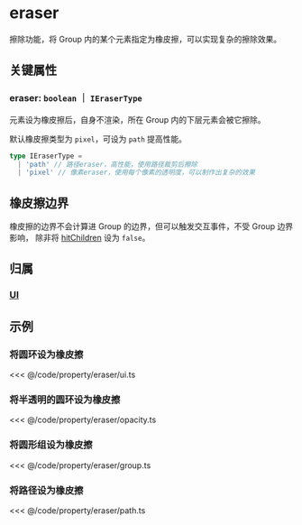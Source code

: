 <script setup>
import Case from '/component/Case.vue'
</script>

# eraser

擦除功能，将 Group 内的某个元素指定为橡皮擦，可以实现复杂的擦除效果。

<case name="Eraser" editor=false></case>

## 关键属性

### eraser: `boolean` ｜ `IEraserType`

元素设为橡皮擦后，自身不渲染，所在 Group 内的下层元素会被它擦除。

默认橡皮擦类型为 `pixel`，可设为 `path` 提高性能。

```ts
type IEraserType =
  | 'path' // 路径eraser，高性能，使用路径裁剪后擦除
  | 'pixel' // 像素eraser，使用每个像素的透明度，可以制作出复杂的效果
```

## 橡皮擦边界

橡皮擦的边界不会计算进 Group 的边界，但可以触发交互事件，不受 Group 边界影响， 除非将 [hitChildren](./hit.md#hitchildren-boolean) 设为 `false`。

## 归属

### [UI](/reference/display/UI.md#裁剪-橡皮擦)

## 示例

<case name="Eraser" index=0 editor=false></case>

### 将圆环设为橡皮擦

<<< @/code/property/eraser/ui.ts

<case name="Eraser" index=1 editor=false></case>

### 将半透明的圆环设为橡皮擦

<<< @/code/property/eraser/opacity.ts

<case name="Eraser" index=2 editor=false></case>

### 将圆形组设为橡皮擦

<<< @/code/property/eraser/group.ts

<case name="Eraser" index=5 editor=false></case>

### 将路径设为橡皮擦

<<< @/code/property/eraser/path.ts
